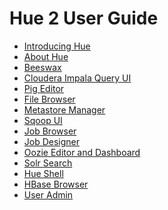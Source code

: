 <link rel="stylesheet" href="docbook.css" type="text/css" media="screen" title="no title" charset="utf-8"></link>

<h1>Hue 2 User Guide</h1>
<ul>
<li><a href="introducing.html">Introducing Hue</a></li>
<li><a href="about.html">About Hue</a></li>
<li><a href="beeswax.html">Beeswax</a></li>
<li><a href="impala.html">Cloudera Impala Query UI</a></li>
<li><a href="pig.html">Pig Editor</a></li>
<li><a href="filebrowser.html">File Browser</a></li>
<li><a href="metastore_manager.html">Metastore Manager</a></li>
<li><a href="sqoop.html">Sqoop UI</a></li>
<li><a href="jobbrowser.html">Job Browser</a></li>
<li><a href="jobdesigner.html">Job Designer</a></li>
<li><a href="oozie.html">Oozie Editor and Dashboard</a></li>
<li><a href="search.html">Solr Search</a></li>
<li><a href="shell.html">Hue Shell</a></li>
<li><a href="hbase.html">HBase Browser</a></li>
<li><a href="admin.html">User Admin</a></li>
</ul>